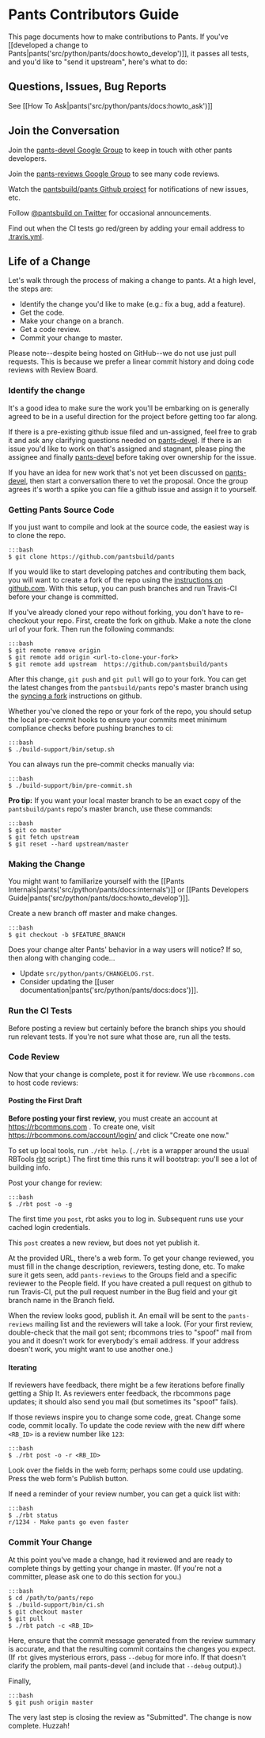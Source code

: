 Pants Contributors Guide
========================

This page documents how to make contributions to Pants. If you've
[[developed a change to Pants|pants('src/python/pants/docs:howto_develop')]],
it passes all tests, and
you'd like to "send it upstream", here's what to do:

Questions, Issues, Bug Reports
------------------------------

See [[How To Ask|pants('src/python/pants/docs:howto_ask')]]

Join the Conversation
---------------------

Join the [pants-devel Google
Group](https://groups.google.com/forum/#!forum/pants-devel) to keep in
touch with other pants developers.

Join the [pants-reviews Google
Group](https://groups.google.com/forum/#!forum/pants-reviews) to see
many code reviews.

Watch the [pantsbuild/pants Github
project](https://github.com/pantsbuild/pants) for notifications of new
issues, etc.

Follow [@pantsbuild on Twitter](https://twitter.com/pantsbuild) for
occasional announcements.

Find out when the CI tests go red/green by adding your email address to
[.travis.yml](https://github.com/pantsbuild/pants/blob/master/.travis.yml).

Life of a Change
----------------

Let's walk through the process of making a change to pants. At a high
level, the steps are:

-   Identify the change you'd like to make (e.g.: fix a bug, add a feature).
-   Get the code.
-   Make your change on a branch.
-   Get a code review.
-   Commit your change to master.

Please note--despite being hosted on GitHub--we do not use just pull requests.
This is because we prefer a linear commit history and doing code reviews with Review Board.

### Identify the change

It's a good idea to make sure the work you'll be embarking on is
generally agreed to be in a useful direction for the project before
getting too far along.

If there is a pre-existing github issue filed and un-assigned, feel free
to grab it and ask any clarifying questions needed on
[pants-devel](https://groups.google.com/forum/#!forum/pants-devel). If
there is an issue you'd like to work on that's assigned and stagnant,
please ping the assignee and finally
[pants-devel](https://groups.google.com/forum/#!forum/pants-devel)
before taking over ownership for the issue.

If you have an idea for new work that's not yet been discussed on
[pants-devel](https://groups.google.com/forum/#!forum/pants-devel), then
start a conversation there to vet the proposal. Once the group agrees
it's worth a spike you can file a github issue and assign it to
yourself.

<a pantsmark="download_source_code"></a>

### Getting Pants Source Code

If you just want to compile and look at the source code, the easiest way
is to clone the repo.

    :::bash
    $ git clone https://github.com/pantsbuild/pants

If you would like to start developing patches and contributing them
back, you will want to create a fork of the repo using the [instructions
on github.com](https://help.github.com/articles/fork-a-repo/). With this
setup, you can push branches and run Travis-CI before your change is
committed.

If you've already cloned your repo without forking, you don't have to
re-checkout your repo. First, create the fork on github. Make a note the
clone url of your fork. Then run the following commands:

    :::bash
    $ git remote remove origin
    $ git remote add origin <url-to-clone-your-fork>
    $ git remote add upstream  https://github.com/pantsbuild/pants

After this change, `git push` and `git pull` will go to your fork. You
can get the latest changes from the `pantsbuild/pants` repo's master
branch using the [syncing a
fork](https://help.github.com/articles/syncing-a-fork/) instructions on
github.

Whether you've cloned the repo or your fork of the repo, you should setup the
local pre-commit hooks to ensure your commits meet minimum compliance checks
before pushing branches to ci:

    :::bash
    $ ./build-support/bin/setup.sh

You can always run the pre-commit checks manually via:

    :::bash
    $ ./build-support/bin/pre-commit.sh

**Pro tip:** If you want your local master branch to be an exact copy of
the `pantsbuild/pants` repo's master branch, use these commands:

    :::bash
    $ git co master
    $ git fetch upstream
    $ git reset --hard upstream/master

### Making the Change

You might want to familiarize yourself with the
[[Pants Internals|pants('src/python/pants/docs:internals')]] or
[[Pants Developers Guide|pants('src/python/pants/docs:howto_develop')]].

Create a new branch off master and make changes.

    :::bash
    $ git checkout -b $FEATURE_BRANCH

Does your change alter Pants' behavior in a way users will notice? If
so, then along with changing code...

+   Update `src/python/pants/CHANGELOG.rst`.
+   Consider updating the
    [[user documentation|pants('src/python/pants/docs:docs')]].

### Run the CI Tests

Before posting a review but certainly before the branch ships you should
run relevant tests. If you're not sure what those are,
<a pantsref="dev_run_all_tests">run all the tests</a>.

### Code Review

Now that your change is complete, post it for review. We use `rbcommons.com` to host code reviews:

#### Posting the First Draft

**Before posting your first review,** you must create an account at
<https://rbcommons.com> . To create one, visit
<https://rbcommons.com/account/login/> and click "Create one now."

To set up local tools, run `./rbt help`. (`./rbt` is a wrapper around
the usual RBTools [rbt](http://www.reviewboard.org/docs/rbtools/dev/)
script.) The first time this runs it will bootstrap: you'll see a lot of
building info.

Post your change for review:

    :::bash
    $ ./rbt post -o -g

The first time you `post`, rbt asks you to log in. Subsequent runs use
your cached login credentials.

This `post` creates a new review, but does not yet publish it.

At the provided URL, there's a web form. To get your change reviewed,
you must fill in the change description, reviewers, testing done, etc.
To make sure it gets seen, add `pants-reviews` to the Groups field and a
specific reviewer to the People field. If you have created a
<a pantsref="dev_run_all_tests">pull request on github to run Travis-CI</a>,
put the pull
request number in the Bug field and your git branch name in the Branch
field.

When the review looks good, publish it. An email will be sent to the
`pants-reviews` mailing list and the reviewers will take a look. (For
your first review, double-check that the mail got sent; rbcommons tries
to "spoof" mail from you and it doesn't work for everybody's email
address. If your address doesn't work, you might want to use another
one.)

#### Iterating

If reviewers have feedback, there might be a few iterations before
finally getting a Ship It. As reviewers enter feedback, the rbcommons
page updates; it should also send you mail (but sometimes its "spoof"
fails).

If those reviews inspire you to change some code, great. Change some
code, commit locally. To update the code review with the new diff where
`<RB_ID>` is a review number like `123`:

    :::bash
    $ ./rbt post -o -r <RB_ID>

Look over the fields in the web form; perhaps some could use updating.
Press the web form's Publish button.

If need a reminder of your review number, you can get a quick list with:

    :::bash
    $ ./rbt status
    r/1234 - Make pants go even faster

### Commit Your Change

At this point you've made a change, had it reviewed and are ready to
complete things by getting your change in master. (If you're not a
committer, please ask one to do this section for you.)

    :::bash
    $ cd /path/to/pants/repo
    $ ./build-support/bin/ci.sh
    $ git checkout master
    $ git pull
    $ ./rbt patch -c <RB_ID>

Here, ensure that the commit message generated from the review summary
is accurate, and that the resulting commit contains the changes you
expect. (If `rbt` gives mysterious errors, pass `--debug` for more info.
If that doesn't clarify the problem, mail pants-devel (and include that
`--debug` output).)

Finally,

    :::bash
    $ git push origin master

The very last step is closing the review as "Submitted". The change is
now complete. Huzzah!

